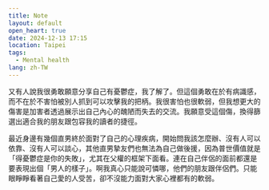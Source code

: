 ```yaml
---
title: Note
layout: default
open_heart: true
date: 2024-12-13 17:15
location: Taipei
tags: 
  - Mental health
lang: zh-TW
---
```


又有人說我很勇敢願意分享自己有憂鬱症，我了解了。但這個勇敢在於有病識感，而不在於不害怕被別人抓到可以攻擊我的把柄。我很害怕也很軟弱，但我想更大的傷害是加害者透過展示出自己內心的醜陋而失去的交流。我願意受這個傷，換得篩選出適合我的朋友跟包容我的讀者的捷徑。

最近身邊有幾個直男終於面對了自己的心理疾病，開始問我該怎麼辦、沒有人可以依靠、沒有人可以談心，其他直男摯友們也無法為自己做後援，因為普世價值就是「得憂鬱症是你的失敗」，尤其在父權的框架下面看。連在自己伴侶的面前都還是要表現出個「男人的樣子」。啊我真心只能說可憐哪，他們的朋友跟伴侶們。只能眼睜睜看著自己愛的人受苦，卻不沒能力面對大家心裡都有的軟弱。
